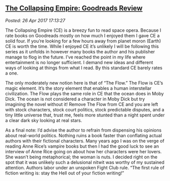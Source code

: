 
[The Collapsing 
Empire: Goodreads Review](http://analyzethedatanotthedrivel.org/2017/04/26/the-collapsing-empire-goodreads-review/)
-----------------------------------------------------------------------------------------------------------------------------------

*Posted: 26 Apr 2017 17:13:27*

The Collapsing Empire (CE) is a breezy fun to read space opera. Because
I rate books on Goodreads mostly on how much I enjoyed them I gave CE a
solid four. If you’re looking for a few hours away from planet moron
(Earth) CE is worth the time. While I enjoyed CE it’s unlikely I will be
following this series as it unfolds in however many books the author and
his publisher manage to flog in the future. I’ve reached the point in my
life where entertainment is no longer sufficient. I demand new ideas and
different ways of looking at things from what I read. By this standard
CE barely rates a one.

The only moderately new notion here is that of “The Flow.” The Flow is
CE’s magic element. It’s the story element that enables a human
interstellar civilization. The Flow plays the same role in CE that the
ocean does in Moby Dick. The ocean is not considered a character in Moby
Dick but try imagining the novel without it! Remove The Flow from CE and
you are left with stock characters, stock court politics, stock
predictable disputes, and a tiny little universe that, trust me, feels
more stunted than a night spent under a clear dark sky looking at real
stars.

As a final note: I’d advise the author to refrain from dispensing his
opinions about real-world politics. Nothing ruins a book faster than
conflating actual authors with their fictional characters. Many years
ago I was on the verge of reading Anne Rice’s vampire books but then I
had the good luck to see an interview of Anne Rice going on about how
her characters were her lovers. She wasn’t being metaphorical; the woman
is nuts. I decided right on the spot that it was unlikely such a
delusional nitwit was worthy of my sustained attention. Authors labor
under an unspoken Fight Club rule. “The first rule of fiction writing
is: stay the Hell out of your fiction writing!”
